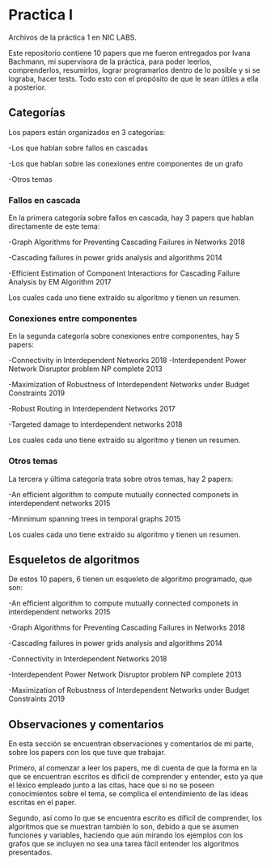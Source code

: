 # Practica I
 Archivos de la práctica 1 en NIC LABS.
 
 Este repositorio contiene 10 papers que me fueron entregados por Ivana Bachmann, mi supervisora de la práctica, para poder leerlos, comprenderlos, resumirlos, lograr programarlos dentro de lo posible y si se lograba, hacer tests. Todo esto con el propósito de que le sean útiles a ella a posterior.
 
 ## Categorías
 
Los papers están organizados en 3 categorías:

-Los que hablan sobre fallos en cascadas

-Los que hablan sobre las conexiones entre componentes de un grafo

-Otros temas

### Fallos en cascada

En la primera categoría sobre fallos en cascada, hay 3 papers que hablan directamente de este tema:

-Graph Algorithms for Preventing Cascading Failures in Networks 2018

-Cascading failures in power grids analysis and algorithms 2014

-Efficient Estimation of Component Interactions for Cascading Failure Analysis by EM Algorithm 2017


Los cuales cada uno tiene extraído su algoritmo y tienen un resumen.

### Conexiones entre componentes

En la segunda categoría sobre conexiones entre componentes, hay 5 papers:

-Connectivity in Interdependent Networks 2018
-Interdependent Power Network Disruptor problem NP complete 2013

-Maximization of Robustness of Interdependent Networks under Budget Constraints 2019

-Robust Routing in Interdependent Networks 2017

-Targeted damage to interdependent networks 2018

Los cuales cada uno tiene extraído su algoritmo y tienen un resumen.

### Otros temas

La tercera y última categoría trata sobre otros temas, hay 2 papers:

-An efficient algorithm to compute mutually connected componets in interdependent networks 2015

-Minnimum spanning trees in temporal graphs 2015

Los cuales cada uno tiene extraído su algoritmo y tienen un resumen.

## Esqueletos de algoritmos

De estos 10 papers, 6 tienen un esqueleto de algoritmo programado, que son:

-An efficient algorithm to compute mutually connected componets in interdependent networks 2015

-Graph Algorithms for Preventing Cascading Failures in Networks 2018

-Cascading failures in power grids analysis and algorithms 2014

-Connectivity in Interdependent Networks 2018

-Interdependent Power Network Disruptor problem NP complete 2013

-Maximization of Robustness of Interdependent Networks under Budget Constraints 2019


## Observaciones y comentarios

En esta sección se encuentran observaciones y comentarios de mi parte, sobre los papers con los que tuve que trabajar.

Primero, al comenzar a leer los papers, me di cuenta de que la forma en la que se encuentran escritos es dificil de comprender y entender, esto ya que el léxico empleado junto a las citas, hace que si no se poseen conocimientos sobre el tema, se complica el entendimiento de las ideas escritas en el paper.

Segundo, así como lo que se encuentra escrito es díficil de comprender, los algoritmos que se muestran también lo son, debido a que se asumen funciones y variables, haciendo que aún mirando los ejemplos con los grafos que se incluyen no sea una tarea fácil entender los algoritmos presentados.
